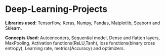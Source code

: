 # Deep-Learning-Projects
**Libraries used:** Tensorflow, Keras, Numpy, Pandas, Matplotlib, Seaborn and Sklearn.

**Concepts Used:** Autoencoders, Sequential model, Dense and flatten layers, MaxPooling, Activation functions(ReLU,Tanh), loss functions(binary cross entropy), Learning rate, metrics(Accuracy) and optimizers.

